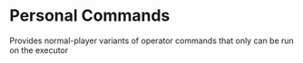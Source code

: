 # Personal Commands

Provides normal-player variants of operator commands that only can be run on the executor